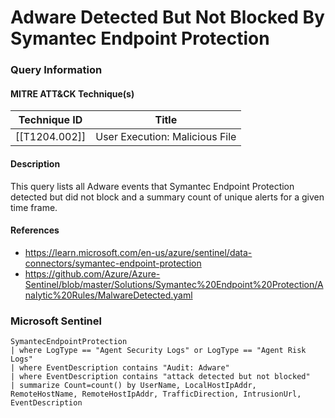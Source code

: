 # Adware Detected But Not Blocked By Symantec Endpoint Protection
### Query Information
#### MITRE ATT&CK Technique(s)

| Technique ID  | Title                          |
| ------------- | ------------------------------ |
| [[T1204.002]] | User Execution: Malicious File |
#### Description
This query lists all Adware events that Symantec Endpoint Protection detected but did not block and a summary count of unique alerts for a given time frame.
#### References
- https://learn.microsoft.com/en-us/azure/sentinel/data-connectors/symantec-endpoint-protection
- https://github.com/Azure/Azure-Sentinel/blob/master/Solutions/Symantec%20Endpoint%20Protection/Analytic%20Rules/MalwareDetected.yaml
### Microsoft Sentinel
```kusto
SymantecEndpointProtection
| where LogType == "Agent Security Logs" or LogType == "Agent Risk Logs"
| where EventDescription contains "Audit: Adware"
| where EventDescription contains "attack detected but not blocked"
| summarize Count=count() by UserName, LocalHostIpAddr, RemoteHostName, RemoteHostIpAddr, TrafficDirection, IntrusionUrl, EventDescription
```
